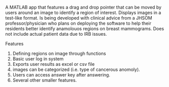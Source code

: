 A MATLAB app that features a drag and drop pointer that can be moved by users around an image to identify a region of interest. Displays images in a test-like format. Is being developed with clinical advice from a JHSOM professor/physician who plans on deploying the software to help their residents better identify anamolouos regions on breast mammograms. Does not include actual patient data due to IRB issues. 

Features
1. Defining regions on image through functions
2. Basic user log in system
3. Exports user results as excel or csv file
4. images can be categorized (i.e. type of cancerous anomoly).
5. Users can access answer key after answering.
6. Several other smaller features. 
